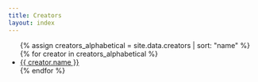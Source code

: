 ```yaml
---
title: Creators
layout: index
---
```


<ul>
{% assign creators_alphabetical = site.data.creators | sort: "name" %}
{% for creator in creators_alphabetical %}
<li><a href = "{{ creator.homepage }}">{{ creator.name }}</a></li>
{% endfor %}
</ul>
